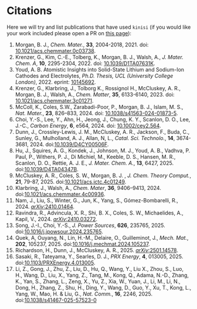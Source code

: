# Citations

Here we will try and list publications that have used `kinisi` (if you would like your work included please open a PR on [this page](https://github.com/bjmorgan/kinisi/blob/master/docs/source/papers.md)):

1. Morgan, B. J., *Chem. Mater.*, **33**, 2004-2018, 2021. doi: [10.1021/acs.chemmater.0c03738](https://doi.org/10.1021/acs.chemmater.0c03738).
2. Krenzer, G., Kim, C.-E., Tolberg, K., Morgan, B. J., Walsh, A., *J. Mater. Chem. A*, **10**, 2295-2304, 2022. doi: [10.1039/D1TA07631K](https://doi.org/10.1039/D1TA07631K).
3. Youd, A. B. Atomistic Insights into Solid-State Lithium and Sodium-Ion Cathodes and Electrolytes, *Ph.D. Thesis, UCL (University College London)*, 2022. eprint: [10145692](https://discovery.ucl.ac.uk/id/eprint/10145692/).
4. Krenzer, G., Klarbring, J., Tolborg K., Rossignol H., McCluskey, A. R., Morgan, B. J., Walsh, A., *Chem. Matter*, **35**, 6133-6140, 2023. doi: [10.1021/acs.chemmater.3c01271](https://doi.org/10.1021/acs.chemmater.3c01271).
5. McColl, K., Coles, S.W., Zarabadi-Poor, P., Morgan, B. J., Islam, M. S., *Nat. Mater.*, **23**, 826–833, 2024. doi: [10.1038/s41563-024-01873-5](https://doi.org/10.1038/s41563-024-01873-5).
6. Choi, Y.-S., Lee, Y., Ahn, H., Jeong, J., Chung, K. Y., Scanlon, D. O., Lee, J.-C., *Carbon Energy*, **6**, e564, 2024. doi: [10.1002/cey2.564](https://doi.org/10.1002/cey2.564).
7. Dunn, J., Crossley-Lewis, J. M., McCluskey, A. R., Jackson, F., Buda, C., Sunley, G., Mulholland, A. J., Allan, N, L., *Catal. Sci. Technolo.*, **14**, 3674-3681, 2024. doi:[10.1039/D4CY00506F](https://doi.org/10.1039/D4CY00506F).
8. Hu, J., Squires, A. G., Kondek, J., Johnson, M. J., Youd, A. B., Vadhva, P. Paul, P., Withers, P. J., Di Michiel, M., Keeble, D. S., Hansen, M. R., Scanlon, D. O., Rettie, A. J. E., *J. Mater. Chem. A.*, **13**, 6427, 2025. doi:[10.1039/D4TA04347B](https://doi.org/10.1039/D4TA04347B).
9. McCluskey, A. R., Coles, S. W., Morgan, B. J. , *J. Chem. Theory Comput.*, **21**, 79-87, 2025. doi:[10.1021/acs.jctc.4c01249](https://doi.org/10.1021/acs.jctc.4c01249).
10. Klarbring, J., Walsh, A., *Chem. Mater*, **36**, 9406–9413, 2024. doi:[10.1021/acs.chemmater.4c00936](https://doi.org/10.1021/acs.chemmater.4c00936).
11. Nam, J., Liu, S., Winter, G., Jun, K., Yang, S., Gómez-Bombarelli, R., 2024. [*arXiv*:2410.01464](https://arxiv.org/abs/2410.01464).
12. Ravindra, R., Advincula, X. R., Shi, B. X., Coles, S. W., Michaelides, A., Kapil, V., 2024. [*arXiv*:2410.03272](https://arxiv.org/abs/2410.03272).
13. Song, J.-I., Choi, Y.-S., *J. Power Sources*, **626**, 235765, 2025. doi:[10.1016/j.jpowsour.2024.235765](https://doi.org/10.1016/j.jpowsour.2024.235765).
14. Quek, A, Ouyang, N., Lin, H.-M., Delaire, O., Guilleminot, J., *Mech. Mat.*, **202**, 105237, 2025. doi:[10.1016/j.mechmat.2024.105237](https://doi.org/10.1016/j.mechmat.2024.105237).
15. Richardson, H., Dunn, J., McCluskey, A. R., 2025. [*arXiv*:2501.14578](https://arxiv.org/abs/2501.14578).
16. Sasaki, R., Tateyama, Y., Searles, D. J., *PRX Energy*, **4**, 013005, 2025. doi:[10.1103/PRXEnergy.4.013005](https://doi.org/10.1103/PRXEnergy.4.013005).
17. Li, Z., Gong, J., Zhu, Z., Liu, D., Hu, Q., Wang, Y., Liu X., Zhou, S., Luo, H., Wang, D., Liu, X., Yang, Z., Tang, M., Kong, Q., Adama, N.-D., Zhang, K., Yan, S., Zhang, L., Zeng, X., Yu, Z., Xia, W., Yuan, J., Li, M., Li, N., Dong, H., Zhang, Z., Shu, H., Ding, Y., Wang, D., Guo, Y., Xu, T., Kong, L., Yang, W., Mao, H. & Liu, G., *Nat. Comm.*, **16**, 2246, 2025. doi:[10.1038/s41467-025-57523-0](https://doi.org/10.1038/s41467-025-57523-0)
